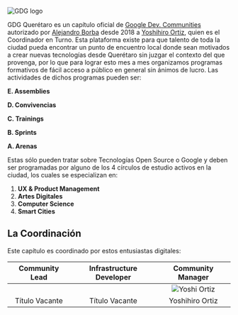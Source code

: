 ![GDG logo]()

GDG Querétaro es un capítulo oficial de [Google Dev. Communities](https://developers.google.com/community) autorizado por [Alejandro Borba](https://www.linkedin.com/in/ale-borba/) desde 2018 a [Yoshihiro Ortiz](), quien es el Coordinador en Turno. Esta plataforma existe para que talento de toda la ciudad pueda encontrar un punto de encuentro local donde sean motivados a crear nuevas tecnologías desde Querétaro sin juzgar el contexto del que provenga, por lo que para lograr esto mes a mes organizamos programas formativos de fácil acceso a público en general sin ánimos de lucro.
Las actividades de dichos programas pueden ser:

  **E. Assemblies**

  **D. Convivencias**

  **C. Trainings**

  **B. Sprints**

  **A. Arenas**


Estas sólo pueden tratar sobre Tecnologías Open Source o Google y deben ser programadas por alguno de los 4 círculos de estudio activos en la ciudad, los cuales se especializan en:

1. **UX & Product Management**
1. **Artes Digitales**
1. **Computer Science**
1. **Smart Cities**


## La Coordinación
Este capítulo es coordinado por estos entusiastas digitales:

| Community Lead | Infrastructure Developer | Community Manager |
| :-:            | :-:                      | :-:               |
| ![]() | ![]() | ![Yoshi Ortiz]() |
| Título Vacante | Título Vacante | Yoshihiro Ortiz |
